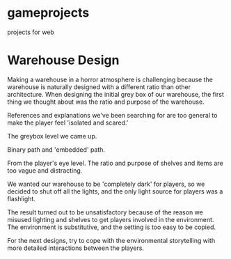 # gameprojects
projects for web
# Warehouse Design

Making a warehouse in a horror atmosphere is challenging because the warehouse is naturally designed with a different ratio than other architecture. When designing the initial grey box of our warehouse, the first thing we thought about was the ratio and purpose of the warehouse.

References and explanations we've been searching for are too general to make the player feel 'isolated and scared.'



The greybox level we came up.

Binary path and 'embedded' path.



From the player's eye level. The ratio and purpose of shelves and items are too vague and distracting.

We wanted our warehouse to be 'completely dark' for players, so we decided to shut off all the lights, and the only light source for players was a flashlight.

The result turned out to be unsatisfactory because of the reason we misused lighting and shelves to get players involved in the environment. The environment is substitutive, and the setting is too easy to be copied.

For the next designs, try to cope with the environmental storytelling with more detailed interactions between the players.
